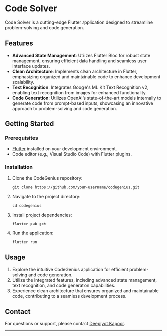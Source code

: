 # Code Solver

Code Solver is a cutting-edge Flutter application designed to streamline problem-solving and code generation.

## Features

- **Advanced State Management**: Utilizes Flutter Bloc for robust state management, ensuring efficient data handling and seamless user interface updates.
- **Clean Architecture**: Implements clean architecture in Flutter, emphasizing organized and maintainable code to enhance development scalability.
- **Text Recognition**: Integrates Google's ML Kit Text Recognition v2, enabling text recognition from images for enhanced functionality.
- **Code Generation**: Utilizes OpenAI's state-of-the-art models internally to generate code from prompt-based inputs, showcasing an innovative approach to problem-solving and code generation.

## Getting Started

### Prerequisites

- [Flutter](https://flutter.dev/docs/get-started/install) installed on your development environment.
- Code editor (e.g., Visual Studio Code) with Flutter plugins.

### Installation

1. Clone the CodeGenius repository:

   ```shell
   git clone https://github.com/your-username/codegenius.git
   ```

2. Navigate to the project directory:

   ```shell
   cd codegenius
   ```

3. Install project dependencies:

   ```shell
   flutter pub get
   ```

4. Run the application:

   ```shell
   flutter run
   ```

## Usage

1. Explore the intuitive CodeGenius application for efficient problem-solving and code generation.
2. Utilize the integrated features, including advanced state management, text recognition, and code generation capabilities.
3. Experience clean architecture that ensures organized and maintainable code, contributing to a seamless development process.

## Contact

For questions or support, please contact [Deepjyot Kapoor](mailto:kapoordeepjyotsingh29@gmail.com).

---

